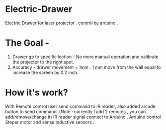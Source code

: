 # Electric-Drawer
Electric Drawer for laser projector . control by arduino .

# The Goal -
1. Drawer go to specific loction - No more manual operation and calibrate the projector to the right spot. 
2. Accuracy - drawer movement = 1mm . 1 mm move from the wall equal to increase the screen by 0.2 inch. 

# How it's work?
With Remote control user send command to IR reader, also added arcade button to send command. 
(Note : currently I add 2 remotes , you can add/remove/change it) 
IR reader signal connect to Arduino . 
Arduino control Steper motor and sense inductive sensors .

